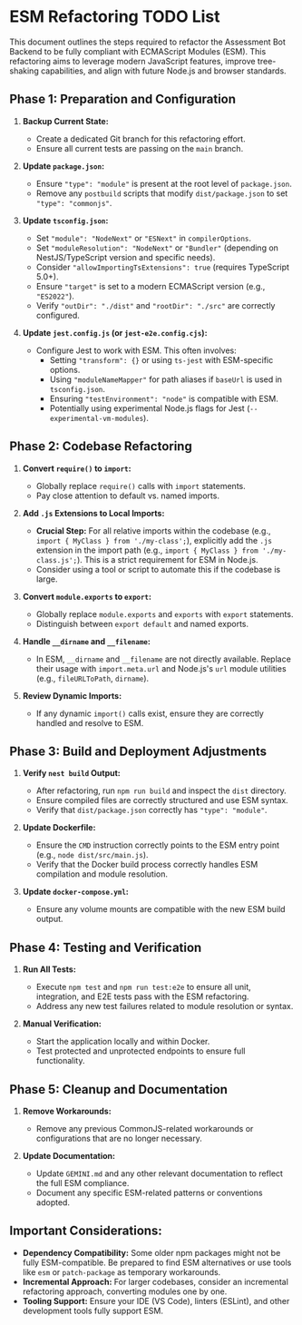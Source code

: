 # ESM Refactoring TODO List

This document outlines the steps required to refactor the Assessment Bot Backend to be fully compliant with ECMAScript Modules (ESM). This refactoring aims to leverage modern JavaScript features, improve tree-shaking capabilities, and align with future Node.js and browser standards.

## Phase 1: Preparation and Configuration

1.  **Backup Current State:**
    - Create a dedicated Git branch for this refactoring effort.
    - Ensure all current tests are passing on the `main` branch.

2.  **Update `package.json`:**
    - Ensure `"type": "module"` is present at the root level of `package.json`.
    - Remove any `postbuild` scripts that modify `dist/package.json` to set `"type": "commonjs"`.

3.  **Update `tsconfig.json`:**
    - Set `"module": "NodeNext"` or `"ESNext"` in `compilerOptions`.
    - Set `"moduleResolution": "NodeNext"` or `"Bundler"` (depending on NestJS/TypeScript version and specific needs).
    - Consider `"allowImportingTsExtensions": true` (requires TypeScript 5.0+).
    - Ensure `"target"` is set to a modern ECMAScript version (e.g., `"ES2022"`).
    - Verify `"outDir": "./dist"` and `"rootDir": "./src"` are correctly configured.

4.  **Update `jest.config.js` (or `jest-e2e.config.cjs`):**
    - Configure Jest to work with ESM. This often involves:
      - Setting `"transform": {}` or using `ts-jest` with ESM-specific options.
      - Using `"moduleNameMapper"` for path aliases if `baseUrl` is used in `tsconfig.json`.
      - Ensuring `"testEnvironment": "node"` is compatible with ESM.
      - Potentially using experimental Node.js flags for Jest (`--experimental-vm-modules`).

## Phase 2: Codebase Refactoring

1.  **Convert `require()` to `import`:**
    - Globally replace `require()` calls with `import` statements.
    - Pay close attention to default vs. named imports.

2.  **Add `.js` Extensions to Local Imports:**
    - **Crucial Step:** For all relative imports within the codebase (e.g., `import { MyClass } from './my-class';`), explicitly add the `.js` extension in the import path (e.g., `import { MyClass } from './my-class.js';`). This is a strict requirement for ESM in Node.js.
    - Consider using a tool or script to automate this if the codebase is large.

3.  **Convert `module.exports` to `export`:**
    - Globally replace `module.exports` and `exports` with `export` statements.
    - Distinguish between `export default` and named exports.

4.  **Handle `__dirname` and `__filename`:**
    - In ESM, `__dirname` and `__filename` are not directly available. Replace their usage with `import.meta.url` and Node.js's `url` module utilities (e.g., `fileURLToPath`, `dirname`).

5.  **Review Dynamic Imports:**
    - If any dynamic `import()` calls exist, ensure they are correctly handled and resolve to ESM.

## Phase 3: Build and Deployment Adjustments

1.  **Verify `nest build` Output:**
    - After refactoring, run `npm run build` and inspect the `dist` directory.
    - Ensure compiled files are correctly structured and use ESM syntax.
    - Verify that `dist/package.json` correctly has `"type": "module"`.

2.  **Update Dockerfile:**
    - Ensure the `CMD` instruction correctly points to the ESM entry point (e.g., `node dist/src/main.js`).
    - Verify that the Docker build process correctly handles ESM compilation and module resolution.

3.  **Update `docker-compose.yml`:**
    - Ensure any volume mounts are compatible with the new ESM build output.

## Phase 4: Testing and Verification

1.  **Run All Tests:**
    - Execute `npm test` and `npm run test:e2e` to ensure all unit, integration, and E2E tests pass with the ESM refactoring.
    - Address any new test failures related to module resolution or syntax.

2.  **Manual Verification:**
    - Start the application locally and within Docker.
    - Test protected and unprotected endpoints to ensure full functionality.

## Phase 5: Cleanup and Documentation

1.  **Remove Workarounds:**
    - Remove any previous CommonJS-related workarounds or configurations that are no longer necessary.

2.  **Update Documentation:**
    - Update `GEMINI.md` and any other relevant documentation to reflect the full ESM compliance.
    - Document any specific ESM-related patterns or conventions adopted.

## Important Considerations:

- **Dependency Compatibility:** Some older npm packages might not be fully ESM-compatible. Be prepared to find ESM alternatives or use tools like `esm` or `patch-package` as temporary workarounds.
- **Incremental Approach:** For larger codebases, consider an incremental refactoring approach, converting modules one by one.
- **Tooling Support:** Ensure your IDE (VS Code), linters (ESLint), and other development tools fully support ESM.
